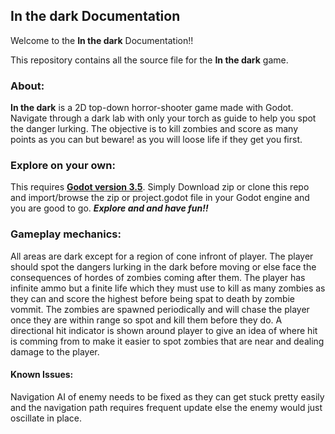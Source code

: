 ## In the dark Documentation

Welcome to the **In the dark** Documentation!!

This repository contains all the source file for the **In the dark** game.


### About: 
**In the dark** is a 2D top-down horror-shooter game made with Godot. Navigate through a dark lab with only your torch as guide to help you spot the danger lurking. The objective is to kill zombies and score as many points as you can but beware! as you will loose life if they get you first. 


### Explore on your own:
This requires **[Godot version 3.5](https://godotengine.org/download/archive/)**. Simply Download zip or clone this repo and import/browse the zip or project.godot file in your Godot engine and you are good to go. ***Explore and and have fun!!***


### Gameplay mechanics:
All areas are dark except for a region of cone infront of player. The player should spot the dangers lurking in the dark before moving or else face the consequences of hordes of zombies coming after them. The player has infinite ammo but a finite life which they must use to kill as many zombies as they can and score the highest before being spat to death by zombie vommit. The zombies are spawned periodically and will chase the player once they are within range so spot and kill them before they do. A directional hit indicator is shown around player to give an idea of where hit is comming from to make it easier to spot zombies that are near and dealing damage to the player.


#### Known Issues:
Navigation AI of enemy needs to be fixed as they can get stuck pretty easily and the navigation path requires frequent update else the enemy would just oscillate in place.
